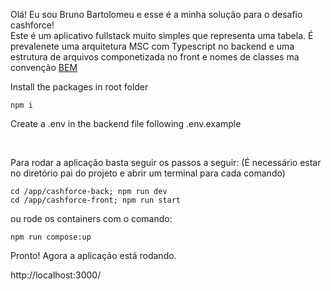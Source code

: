 Olá! Eu sou Bruno Bartolomeu e esse é a minha solução para o desafio cashforce!
<br>
Este é um aplicativo fullstack muito simples que representa uma tabela.
É prevalenete uma arquitetura MSC com Typescript no backend e uma estrutura de arquivos componetizada no front e nomes de classes ma convenção [BEM](http://getbem.com/naming/)

Install the packages in root folder

```
npm i 
```

Create a .env in the backend file following .env.example

</br>

Para rodar a aplicação basta seguir os passos a seguir: (É necessário estar no diretório pai do projeto e abrir um terminal para cada comando)


```
cd /app/cashforce-back; npm run dev
cd /app/cashforce-front; npm run start

```

ou rode os containers com o comando:

```
npm run compose:up
```

Pronto! Agora a aplicação está rodando.

http://localhost:3000/
